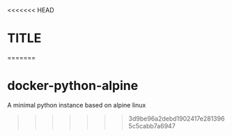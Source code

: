 <<<<<<< HEAD
# TITLE
=======
# docker-python-alpine
A minimal python instance based on alpine linux
>>>>>>> 3d9be96a2debd1902417e2813965c5cabb7a6947

